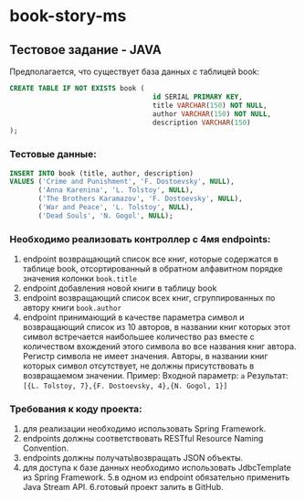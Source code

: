 # book-story-ms

## Тестовое задание - JAVA

Предполагается, что существует база данных с таблицей book:

```sql
CREATE TABLE IF NOT EXISTS book (
                                   id SERIAL PRIMARY KEY,
                                   title VARCHAR(150) NOT NULL,
                                   author VARCHAR(150) NOT NULL,
                                   description VARCHAR(150)
);
```

### Тестовые данные:

```sql
INSERT INTO book (title, author, description)
VALUES ('Crime and Punishment', 'F. Dostoevsky', NULL),
       ('Anna Karenina', 'L. Tolstoy', NULL),
       ('The Brothers Karamazov', 'F. Dostoevsky', NULL),
       ('War and Peace', 'L. Tolstoy', NULL),
       ('Dead Souls', 'N. Gogol', NULL);
```

### Необходимо реализовать контроллер с 4мя endpoints:

1. endpoint возвращающий список все книг, которые содержатся в таблице book,
   отсортированный в обратном алфавитном порядке значения колонки `book.title`
2. endpoint добавления новой книги в таблицу book
3. endpoint возвращающий список всех книг, сгруппированных по автору
   книги `book.author`
4. endpoint принимающий в качестве параметра символ и возвращающий список из 10 авторов,
   в названии книг которых этот символ встречается наибольшее количество раз вместе с
   количеством вхождений этого символа во все названия книг автора.
   Регистр символа не имеет значения. Авторы, в названии книг которых символ отсутствует, не
   должны присутствовать в возвращаемом значении.
   Пример:
   Входной параметр: `а`
   Результат: `[{L. Tolstoy, 7},{F. Dostoevsky, 4},{N. Gogol, 1}]`

### Требования к коду проекта:

1. для реализации необходимо использовать Spring Framework.
2. endpoints должны соответствовать RESTful Resource Naming Convention.
3. endpoints должны получать\возвращать JSON объекты.
4. для доступа к базе данных необходимо использовать JdbcTemplate из Spring Framework.
   5.в одном из endpoint обязательно применить Java Stream API.
   6.готовый проект залить в GitHub.